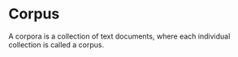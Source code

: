 # Corpus
A corpora is a collection of text documents, where each individual collection is called a corpus.
